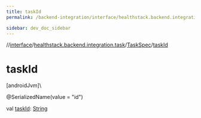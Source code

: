```yaml
---
title: taskId
permalink: /backend-integration/interface/healthstack.backend.integration.task/-task-spec/task-id.html

sidebar: dev_doc_sidebar
---
```

//[interface](../../../index.html)/[healthstack.backend.integration.task](../index.html)/[TaskSpec](index.html)/[taskId](task-id.html)



# taskId



[androidJvm]\




@SerializedName(value = &quot;id&quot;)



val [taskId](task-id.html): [String](https://kotlinlang.org/api/latest/jvm/stdlib/kotlin/-string/index.html)




